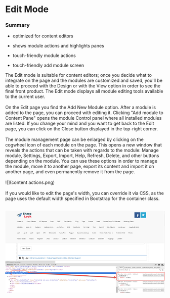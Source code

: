 # Edit Mode

### Summary
* optimized for content editors

* shows module actions and highlights panes

* touch-friendly module actions

* touch-friendly add module screen

The Edit mode is suitable for content editors; once you decide what to integrate on the page and the modules are customized and saved, you'll be able to proceed with the Design or with the View option in order to see the final front product. The Edit mode displays all module editing tools available to the current user.
<br />
<br />
On the Edit page you find the Add New Module option. After a module is added to the page, you can proceed with editing it. Clicking "Add module to Content Pane" opens the module Control panel where all installed modules are listed. If you change your mind and you want to get back to the Edit page, you can click on the Close button displayed in the top-right corner.
<br />
<br />
The module management page can be enlarged by clicking on the cogwheel icon of each module on the page. This opens a new window that reveals the actions that can be taken with regards to the module: Manage module, Settings, Export, Import, Help, Refresh, Delete, and other buttons depending on the module. You can use these options in order to manage the module, move it to another page, export its content and import it on another page, and even permanently remove it from the page.
<br />
<br />
![](content actions.png)
<br />
<br />
If you would like to edit the page's width, you can override it via CSS, as the page uses the default width specified in Bootstrap for the container class.
<br />
<br />

![](width.png)